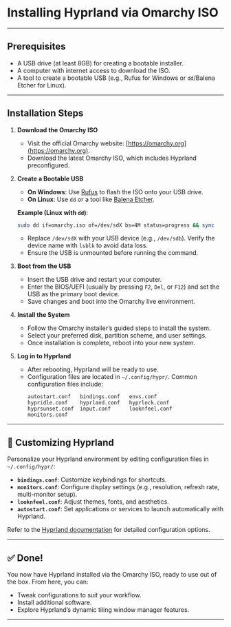 # Installing Hyprland via Omarchy ISO

---

## Prerequisites

- A USB drive (at least 8GB) for creating a bootable installer.
- A computer with internet access to download the ISO.
- A tool to create a bootable USB (e.g., Rufus for Windows or `dd`/Balena Etcher for Linux).

---

## Installation Steps

1. **Download the Omarchy ISO**
   - Visit the official Omarchy website: [https://omarchy.org](https://omarchy.org).
   - Download the latest Omarchy ISO, which includes Hyprland preconfigured.

2. **Create a Bootable USB**
   - **On Windows**: Use [Rufus](https://rufus.ie/) to flash the ISO onto your USB drive.
   - **On Linux**: Use `dd` or a tool like [Balena Etcher](https://etcher.balena.io/).

   **Example (Linux with `dd`)**:
   ```bash
   sudo dd if=omarchy.iso of=/dev/sdX bs=4M status=progress && sync
   ```
   - Replace `/dev/sdX` with your USB device (e.g., `/dev/sdb`). Verify the device name with `lsblk` to avoid data loss.
   - Ensure the USB is unmounted before running the command.

3. **Boot from the USB**
   - Insert the USB drive and restart your computer.
   - Enter the BIOS/UEFI (usually by pressing `F2`, `Del`, or `F12`) and set the USB as the primary boot device.
   - Save changes and boot into the Omarchy live environment.

4. **Install the System**
   - Follow the Omarchy installer’s guided steps to install the system.
   - Select your preferred disk, partition scheme, and user settings.
   - Once installation is complete, reboot into your new system.

5. **Log in to Hyprland**
   - After rebooting, Hyprland will be ready to use.
   - Configuration files are located in `~/.config/hypr/`. Common configuration files include:
     ```
     autostart.conf   bindings.conf   envs.conf
     hypridle.conf    hyprland.conf   hyprlock.conf
     hyprsunset.conf  input.conf      looknfeel.conf
     monitors.conf
     ```

---

## 🎨 Customizing Hyprland

Personalize your Hyprland environment by editing configuration files in `~/.config/hypr/`:
- **`bindings.conf`**: Customize keybindings for shortcuts.
- **`monitors.conf`**: Configure display settings (e.g., resolution, refresh rate, multi-monitor setup).
- **`looknfeel.conf`**: Adjust themes, fonts, and aesthetics.
- **`autostart.conf`**: Set applications or services to launch automatically with Hyprland.

Refer to the [Hyprland documentation](https://wiki.hyprland.org/) for detailed configuration options.

---

## ✅ Done!

You now have Hyprland installed via the Omarchy ISO, ready to use out of the box. From here, you can:
- Tweak configurations to suit your workflow.
- Install additional software.
- Explore Hyprland’s dynamic tiling window manager features.

---
